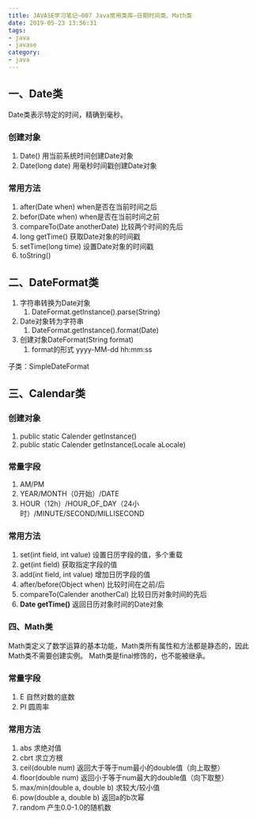 ```yaml
---
title: JAVASE学习笔记—007 Java常用类库—日期时间类、Math类
date: 2019-05-23 13:56:31
tags:
- java
- javase
category:
- java
---
```


## 一、Date类

Date类表示特定的时间，精确到毫秒。

### 创建对象
1. Date()           用当前系统时间创建Date对象
2. Date(long date)  用毫秒时间戳创建Date对象

### 常用方法

1. after(Date when)             when是否在当前时间之后
2. befor(Date when)             when是否在当前时间之前
3. compareTo(Date anotherDate)  比较两个时间的先后
4. long getTime()               获取Date对象的时间戳
5. setTime(long time)           设置Date对象的时间戳
6. toString()

## 二、DateFormat类

1. 字符串转换为Date对象
   1. DateFormat.getInstance().parse(String)
2. Date对象转为字符串
   1. DateFormat.getInstance().format(Date)
3. 创建对象DateFormat(String format)
   1. format的形式 yyyy-MM-dd hh:mm:ss

子类：SimpleDateFormat

<!-- more -->

## 三、Calendar类

### 创建对象

1. public static Calender getInstance()
2. public static Calender getInstance(Locale aLocale)

### 常量字段
1. AM/PM
2. YEAR/MONTH（0开始）/DATE
3. HOUR（12h）/HOUR_OF_DAY（24小时）/MINUTE/SECOND/MILLISECOND

### 常用方法

1. set(int field, int value)        设置日历字段的值，多个重载
2. get(int field)                   获取指定字段的值
3. add(int field, int value)        增加日历字段的值
4. after/before(Object when)        比较时间在之前/后
5. compareTo(Calender anotherCal)   比较日历对象时间的先后
6. **Date getTime()**               返回日历对象时间的Date对象

### 四、Math类

Math类定义了数学运算的基本功能，Math类所有属性和方法都是静态的，因此Math类不需要创建实例。
Math类是final修饰的，也不能被继承。

### 常量字段

1. E    自然对数的底数
2. PI   圆周率

### 常用方法
1. abs                          求绝对值
2. cbrt                         求立方根
3. ceil(double num)             返回大于等于num最小的double值（向上取整）
4. floor(double num)            返回小于等于num最大的double值（向下取整）
5. max/min(double a, double b)  求较大/较小值
6. pow(double a, double b)      返回a的b次幂
7. random                       产生0.0-1.0的随机数